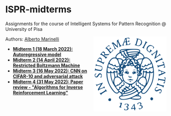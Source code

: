 # ISPR-midterms
Assignments for the course of Intelligent Systems for Pattern Recognition @ University of Pisa

<img src="imgs/unipi_logo.png" align="right" alt="Unipi logo">

Authors: [Alberto Marinelli](https://github.com/AlbertoMarinelli)

- **[Midterm 1 (18 March 2022): Autoregressive model](midterm1)**
- **[Midterm 2 (14 April 2022): Restricted Boltzmann Machine](midterm2)**
- **[Midterm 3 (16 May 2022): CNN on CIFAR-10 and adversarial attack](midterm3)**
- **[Midterm 4 (31 May 2022): Paper review - "Algorithms for Inverse Reinforcement Learning"](midterm4)**
